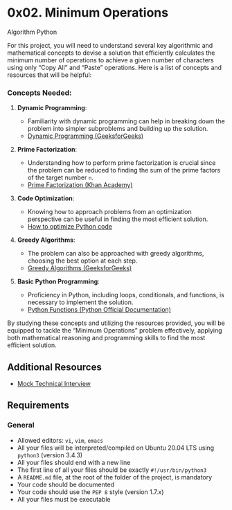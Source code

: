 <h1>0x02. Minimum Operations</h1>

Algorithm Python<br>

<p>For this project, you will need to understand several key algorithmic and mathematical concepts to devise a solution that efficiently calculates the minimum number of operations to achieve a given number of characters using only &ldquo;Copy All&rdquo; and &ldquo;Paste&rdquo; operations. Here is a list of concepts and resources that will be helpful:</p>

<h3>Concepts Needed:</h3>

<ol>
<li><p><strong>Dynamic Programming</strong>:</p>

<ul>
<li>Familiarity with dynamic programming can help in breaking down the problem into simpler subproblems and building up the solution.</li>
<li><a href="https://www.geeksforgeeks.org/dynamic-programming/" title="Dynamic Programming (GeeksforGeeks)" target="_blank">Dynamic Programming (GeeksforGeeks)</a></li>
</ul></li>
<li><p><strong>Prime Factorization</strong>:</p>

<ul>
<li>Understanding how to perform prime factorization is crucial since the problem can be reduced to finding the sum of the prime factors of the target number <code>n</code>.</li>
<li><a href="https://www.khanacademy.org/math/pre-algebra/pre-algebra-factors-multiples/pre-algebra-prime-factorization-prealg/v/prime-factorization" title="Prime Factorization (Khan Academy)" target="_blank">Prime Factorization (Khan Academy)</a></li>
</ul></li>
<li><p><strong>Code Optimization</strong>:</p>

<ul>
<li>Knowing how to approach problems from an optimization perspective can be useful in finding the most efficient solution.</li>
<li><a href="https://stackify.com/how-to-optimize-python-code/" title="How to optimize Python code" target="_blank">How to optimize Python code</a></li>
</ul></li>
<li><p><strong>Greedy Algorithms</strong>:</p>

<ul>
<li>The problem can also be approached with greedy algorithms, choosing the best option at each step.</li>
<li><a href="https://www.geeksforgeeks.org/greedy-algorithms/" title="Greedy Algorithms (GeeksforGeeks)" target="_blank">Greedy Algorithms (GeeksforGeeks)</a></li>
</ul></li>
<li><p><strong>Basic Python Programming</strong>:</p>

<ul>
<li>Proficiency in Python, including loops, conditionals, and functions, is necessary to implement the solution.</li>
<li><a href="https://docs.python.org/3/tutorial/controlflow.html#defining-functions" title="Python Functions (Python Official Documentation)" target="_blank">Python Functions (Python Official Documentation)</a></li>
</ul></li>
</ol>

<p>By studying these concepts and utilizing the resources provided, you will be equipped to tackle the &ldquo;Minimum Operations&rdquo; problem effectively, applying both mathematical reasoning and programming skills to find the most efficient solution.</p>

<h2>Additional Resources</h2>

<ul>
<li><a href="https://www.youtube.com/watch?feature=shared&v=h4i4kjwncoU" title="Mock Technical Interview" target="_blank">Mock Technical Interview</a></li>
</ul>

<h2>Requirements</h2>

<h3>General</h3>

<ul>
<li>Allowed editors: <code>vi</code>, <code>vim</code>, <code>emacs</code></li>
<li>All your files will be interpreted/compiled on Ubuntu 20.04 LTS using <code>python3</code> (version 3.4.3)</li>
<li>All your files should end with a new line</li>
<li>The first line of all your files should be exactly <code>#!/usr/bin/python3</code></li>
<li>A <code>README.md</code> file, at the root of the folder of the project, is mandatory</li>
<li>Your code should be documented</li>
<li>Your code should use the <code>PEP 8</code> style (version 1.7.x)</li>
<li>All your files must be executable</li>
</ul>
